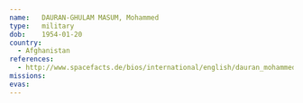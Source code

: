 ```yaml
---
name:	DAURAN-GHULAM MASUM, Mohammed
type:	military
dob:	1954-01-20
country:
  - Afghanistan
references:
  - http://www.spacefacts.de/bios/international/english/dauran_mohammed.htm
missions:
evas:
---
```

